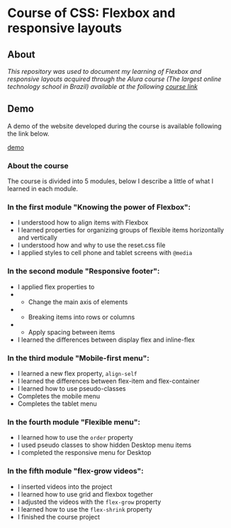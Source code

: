 # Course of CSS: Flexbox and responsive layouts

## About

_This repository was used to document my learning of Flexbox and responsive layouts acquired through the Alura course (The largest online technology school in Brazil) available at the following [course link](https://cursos.alura.com.br/course/css-flexbox-layouts-responsivos)_

## Demo

<p>A demo of the website developed during the course is available following the link below.</p>

[demo](https://aluraplay-seven-beta.vercel.app/)

### About the course

<p>The course is divided into 5 modules, below I describe a little of what I learned in each module.</p>

### In the first module "Knowing the power of Flexbox":

- I understood how to align items with Flexbox
- I learned properties for organizing groups of flexible items horizontally and vertically
- I understood how and why to use the reset.css file
- I applied styles to cell phone and tablet screens with `@media`

### In the second module "Responsive footer":

- I applied flex properties to
- - Change the main axis of elements
- - Breaking items into rows or columns
- - Apply spacing between items
- I learned the differences between display flex and inline-flex

### In the third module "Mobile-first menu":

- I learned a new flex property, `align-self`
- I learned the differences between flex-item and flex-container
- I learned how to use pseudo-classes
- Completes the mobile menu
- Completes the tablet menu

### In the fourth module "Flexible menu":

- I learned how to use the `order` property
- I used pseudo classes to show hidden Desktop menu items
- I completed the responsive menu for Desktop

### In the fifth module "flex-grow videos":

- I inserted videos into the project
- I learned how to use grid and flexbox together
- I adjusted the videos with the `flex-grow` property
- I learned how to use the `flex-shrink` property
- I finished the course project
